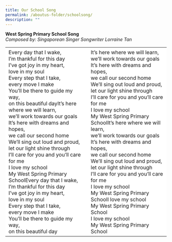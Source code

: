 ```yaml
---
title: Our School Song
permalink: /aboutus-folder/schoolsong/
description: ""
---
```

**West Spring Primary School Song**  
_Composed by: Singaporean Singer Songwriter Lorraine Tan_


<table style="box-sizing: inherit; border-collapse: collapse; border-spacing: 0px; max-width: 100%;"><tbody style="box-sizing: inherit;"><tr style="box-sizing: inherit; background: rgb(255, 255, 255);"><td width="350" style="box-sizing: inherit; padding: 5px 10px;">Every day that I wake,<br style="box-sizing: inherit;">I’m thankful for this day<br style="box-sizing: inherit;">I’ve got joy in my heart,<br style="box-sizing: inherit;">love in my soul<br style="box-sizing: inherit;">Every step that I take,<br style="box-sizing: inherit;">every move I make<br style="box-sizing: inherit;">You’ll be there to guide my way,<br style="box-sizing: inherit;">on this beautiful dayIt’s here where we will learn,<br style="box-sizing: inherit;">we’ll work towards our goals<br style="box-sizing: inherit;">It’s here with dreams and hopes,<br style="box-sizing: inherit;">we call our second home<br style="box-sizing: inherit;">We’ll sing out loud and proud,<br style="box-sizing: inherit;">let our light shine through<br style="box-sizing: inherit;">I’ll care for you and you’ll care for me<br style="box-sizing: inherit;">I love my school<br style="box-sizing: inherit;">My West Spring Primary SchoolEvery day that I wake,<br style="box-sizing: inherit;">I’m thankful for this day<br style="box-sizing: inherit;">I’ve got joy in my heart,<br style="box-sizing: inherit;">love in my soul<br style="box-sizing: inherit;">Every step that I take,<br style="box-sizing: inherit;">every move I make<br style="box-sizing: inherit;">You’ll be there to guide my way,<br style="box-sizing: inherit;">on this beautiful day</td><td width="350" style="box-sizing: inherit; padding: 5px 10px;">It’s here where we will learn,<br style="box-sizing: inherit;">we’ll work towards our goals<br style="box-sizing: inherit;">It’s here with dreams and hopes,<br style="box-sizing: inherit;">we call our second home<br style="box-sizing: inherit;">We’ll sing out loud and proud,<br style="box-sizing: inherit;">let our light shine through<br style="box-sizing: inherit;">I’ll care for you and you’ll care for me<br style="box-sizing: inherit;">I love my school<br style="box-sizing: inherit;">My West Spring Primary SchoolIt’s here where we will learn,<br style="box-sizing: inherit;">we’ll work towards our goals<br style="box-sizing: inherit;">It’s here with dreams and hopes,<br style="box-sizing: inherit;">we call our second home<br style="box-sizing: inherit;">We’ll sing out loud and proud,<br style="box-sizing: inherit;">let our light shine through<br style="box-sizing: inherit;">I’ll care for you and you’ll care for me<br style="box-sizing: inherit;">I love my school<br style="box-sizing: inherit;">My West Spring Primary SchoolI love my school<br style="box-sizing: inherit;">My West Spring Primary School<br style="box-sizing: inherit;">I love my school<br style="box-sizing: inherit;">My West Spring Primary School</td></tr></tbody></table>